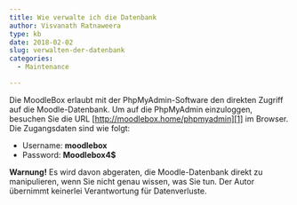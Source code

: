 ```yaml
---
title: Wie verwalte ich die Datenbank
author: Visvanath Ratnaweera
type: kb
date: 2018-02-02
slug: verwalten-der-datenbank
categories:
  - Maintenance

---
```

Die MoodleBox erlaubt mit der PhpMyAdmin-Software den direkten Zugriff auf die Moodle-Datenbank. Um auf die PhpMyAdmin einzuloggen, besuchen Sie die URL [http://moodlebox.home/phpmyadmin][1] im Browser. Die Zugangsdaten sind wie folgt:

  * Username: __moodlebox__
  * Password: __Moodlebox4$__

__Warnung!__ Es wird davon abgeraten, die Moodle-Datenbank direkt zu manipulieren, wenn Sie nicht genau wissen, was Sie tun. Der Autor übernimmt keinerlei Verantwortung für Datenverluste.

 [1]: http://moodlebox.home/phpmyadmin
